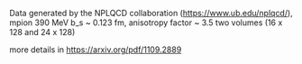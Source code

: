 Data generated by the NPLQCD collaboration (https://www.ub.edu/nplqcd/), 
mpion  390 MeV
b_s ~ 0.123 fm, anisotropy factor ~ 3.5
two volumes (16 x 128 and 24 x 128)

more details in https://arxiv.org/pdf/1109.2889
